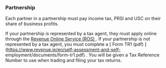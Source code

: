 ###  **Partnership**

Each partner in a partnership must pay income tax, PRSI and USC on their share
of business profits.

If your partnership is represented by a tax agent, they must apply online
through the [ Revenue Online Service (ROS) ](https://www.ros.ie/) . If your
partnership is not represented by a tax agent, you must complete a [ Form TR1
(pdf) ](https://www.revenue.ie/en/self-assessment-and-self-
employment/documents/form-tr1.pdf) . You will be given a Tax Reference Number
to use when trading and filing your tax returns.
